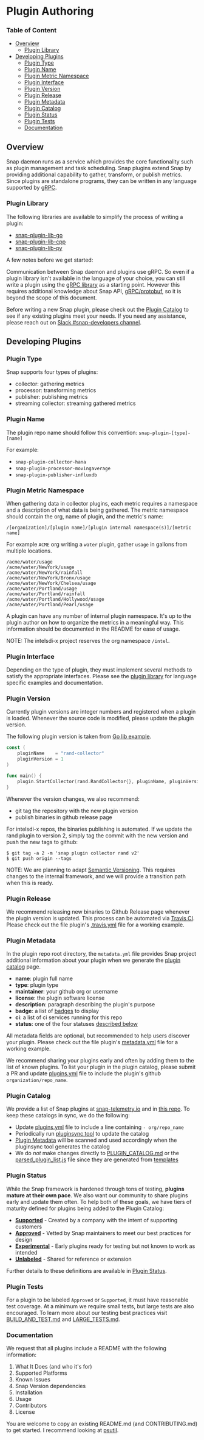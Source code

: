 # Plugin Authoring

### Table of Content

* [Overview](#overview)
   * [Plugin Library](#plugin-library)
* [Developing Plugins](#developing-plugins)
   * [Plugin Type](#plugin-type)
   * [Plugin Name](#plugin-name)
   * [Plugin Metric Namespace](#plugin-metric-namespace)
   * [Plugin Interface](#plugin-interface)
   * [Plugin Version](#plugin-version)
   * [Plugin Release](#plugin-release)
   * [Plugin Metadata](#plugin-metadata)
   * [Plugin Catalog](#plugin-catalog)
   * [Plugin Status](#plugin-status)
   * [Plugin Tests](#plugin-tests)
   * [Documentation](#documentation)

## Overview

Snap daemon runs as a service which provides the core functionality such as plugin management and task scheduling. Snap plugins extend Snap by providing additional capability to gather, transform, or publish metrics. Since plugins are standalone programs, they can be written in any language supported by [gRPC](http://grpc.io).

### Plugin Library

The following libraries are available to simplify the process of writing a plugin:

* [snap-plugin-lib-go](https://github.com/intelsdi-x/snap-plugin-lib-go)
* [snap-plugin-lib-cpp](https://github.com/intelsdi-x/snap-plugin-lib-cpp)
* [snap-plugin-lib-py](https://github.com/intelsdi-x/snap-plugin-lib-py)

A few notes before we get started:

Communication between Snap daemon and plugins use gRPC. So even if a plugin library isn't available in the language of your choice, you can still write a plugin using the [gRPC library](http://grpc.io/docs) as a starting point. However this requires additional knowledge about Snap API, [gRPC/protobuf](../control/plugin/rpc/plugin.proto), so it is beyond the scope of this document.

Before writing a new Snap plugin, please check out the [Plugin Catalog](./PLUGIN_CATALOG.md) to see if any existing plugins meet your needs. If you need any assistance, please reach out on [Slack #snap-developers channel](https://intelsdi-x.herokuapp.com/).

## Developing Plugins

### Plugin Type

Snap supports four types of plugins:

* collector: gathering metrics
* processor: transforming metrics
* publisher: publishing metrics
* streaming collector: streaming gathered metrics

### Plugin Name

The plugin repo name should follow this convention: `snap-plugin-[type]-[name]`

For example:
* `snap-plugin-collector-hana`
* `snap-plugin-processor-movingaverage`
* `snap-plugin-publisher-influxdb`

### Plugin Metric Namespace

When gathering data in collector plugins, each metric requires a namespace and a description of what data is being gathered. The metric namespace should contain the org, name of plugin, and the metric's name:

`/[organization]/[plugin name]/[plugin internal namespace(s)]/[metric name]`

For example `ACME` org writing a `water` plugin, gather `usage` in gallons from multiple locations.

```
/acme/water/usage
/acme/water/NewYork/usage
/acme/water/NewYork/rainfall
/acme/water/NewYork/Bronx/usage
/acme/water/NewYork/Chelsea/usage
/acme/water/Portland/usage
/acme/water/Portland/rainfall
/acme/water/Portland/Hollywood/usage
/acme/water/Portland/Pearl/usage
```

A plugin can have any number of internal plugin namespace. It's up to the plugin author on how to organize the metrics in a meaningful way. This information should be documented in the README for ease of usage.

NOTE: The intelsdi-x project reserves the org namespace `/intel`.

### Plugin Interface

Depending on the type of plugin, they must implement several methods to satisfy the appropriate interfaces. Please see the [plugin library](#plugin-library) for language specific examples and documentation.

### Plugin Version

Currently plugin versions are integer numbers and registered when a plugin is loaded. Whenever the source code is modified, please update the plugin version.

The following plugin version is taken from [Go lib example](https://github.com/intelsdi-x/snap-plugin-lib-go/blob/master/examples/collector/main.go).

```go
const (
	pluginName    = "rand-collector"
	pluginVersion = 1
)

func main() {
	plugin.StartCollector(rand.RandCollector{}, pluginName, pluginVersion)
}
```

Whenever the version changes, we also recommend:

* git tag the repository with the new plugin version
* publish binaries in github release page

For intelsdi-x repos, the binaries publishing is automated. If we update the rand plugin to version 2, simply tag the commit with the new version and push the new tags to github:

```
$ git tag -a 2 -m 'snap plugin collector rand v2'
$ git push origin --tags
```

NOTE: We are planning to adapt [Semantic Versioning](http://semver.org/). This requires changes to the internal framework, and we will provide a transition path when this is ready.

### Plugin Release

We recommend releasing new binaries to Github Release page whenever the plugin version is updated. This process can be automated via [Travis CI](https://docs.travis-ci.com/user/deployment/releases/). Please check out the file plugin's [.travis.yml](https://github.com/intelsdi-x/snap-plugin-publisher-file/blob/master/.travis.yml) file for a working example.

### Plugin Metadata

In the plugin repo root directory, the `metadata.yml` file provides Snap project additional information about your plugin when we generate the [plugin catalog](./PLUGIN_CATALOG.md) page.

* **name**: plugin full name
* **type**: plugin type
* **maintainer**: your github org or username
* **license**: the plugin software license
* **description**: paragraph describing the plugin's purpose
* **badge**: a list of [badges](https://shields.io/) to display
* **ci**: a list of ci services running for this repo
* **status**: one of the four statuses [described below](#plugin-status)

All metadata fields are optional, but recommended to help users discover your plugin. Please check out the file plugin's [metadata.yml](https://github.com/intelsdi-x/snap-plugin-publisher-file/blob/master/metadata.yml) file for a working example.

We recommend sharing your plugins early and often by adding them to the list of known plugins. To list your plugin in the plugin catalog, please submit a PR and update [plugins.yml](./plugins.yml) file to include the plugin's github `organization/repo_name`.

### Plugin Catalog

We provide a list of Snap plugins at [snap-telemetry.io](http://snap-telemetry.io/plugins.html) and in [this repo](PLUGIN_CATALOG.md). To keep these catalogs in sync, we do the following:

* Update [plugins.yml](plugins.yml) file to include a line containing `- org/repo_name`
* Periodically run [pluginsync tool](https://github.com/intelsdi-x/snap-pluginsync#update-plugin-metadata) to update the catalog
* [Plugin Metadata](#plugin-metadata) will be scanned and used accordingly when the pluginsync tool generates the catalog
* We do _not_ make changes directly to [PLUGIN_CATALOG.md](plugin_catalog.md) or the [parsed_plugin_list.js](https://github.com/intelsdi-x/snap/blob/gh-pages/assets/catalog/parsed_plugin_list.js) file since they are generated from [templates](https://github.com/intelsdi-x/snap-pluginsync/blob/master/PLUGIN_CATALOG.md.erb)

### Plugin Status

While the Snap framework is hardened through tons of testing, **plugins mature at their own pace**. We also want our community to share plugins early and update them often. To help both of these goals, we have tiers of maturity defined for plugins being added to the Plugin Catalog:
* [**Supported**](PLUGIN_STATUS.md#supported-plugins) - Created by a company with the intent of supporting customers
* [**Approved**](PLUGIN_STATUS.md#approved-plugins) - Vetted by Snap maintainers to meet our best practices for design
* [**Experimental**](PLUGIN_STATUS.md#experimental) - Early plugins ready for testing but not known to work as intended
* [**Unlabeled**](PLUGIN_STATUS.md#all-other-plugins-unlabeled) - Shared for reference or extension

 Further details to these definitions are available in [Plugin Status](PLUGIN_STATUS.md).

### Plugin Tests

For a plugin to be labeled `Approved` or `Supported`, it must have reasonable test coverage. At a minimum we require small tests, but large tests are also encouraged. To learn more about our testing best practices visit [BUILD_AND_TEST.md](BUILD_AND_TEST.md) and [LARGE_TESTS.md](LARGE_TESTS.md).

### Documentation

We request that all plugins include a README with the following information:

1. What It Does (and who it's for)
1. Supported Platforms
1. Known Issues
1. Snap Version dependencies
1. Installation
1. Usage
1. Contributors
1. License

You are welcome to copy an existing README.md (and CONTRIBUTING.md) to get started. I recommend looking at [psutil](https://github.com/intelsdi-x/snap-plugin-collector-psutil).
